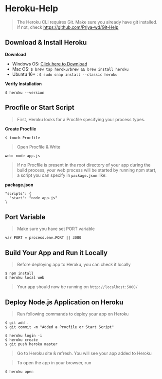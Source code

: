 # Heroku-Help

> The Heroku CLI requires Git. Make sure you already have git installed. 
> If not, check https://github.com/Priya-wd/Git-Help

## Download & Install Heroku
**Download**
- Windows OS: [Click here to Download](https://cli-assets.heroku.com/heroku-x86.exe)
- Mac OS: `$ brew tap heroku/brew && brew install heroku`
- Ubuntu 16+ : `$ sudo snap install --classic heroku`

**Verify Installation**
```
$ heroku --version
```

## Procfile or Start Script
> First, Heroku looks for a Procfile specifying your process types.

**Create Procfile** 
```
$ touch Procfile
```
> Open Procfile & Write
```
web: node app.js
```
> If no Procfile is present in the root directory of your app during the build process, your web process will be started by running npm start, a script you can specify in **`package.json`** like:

**package.json**
```
"scripts": {
  "start": "node app.js"
}
```
## Port Variable
> Make sure you have set PORT variable 
```
var PORT = process.env.PORT || 3000
```

## Build Your App and Run it Locally
> Before deploying app to Heroku, you can check it locally
```
$ npm install
$ heroku local web
```
> Your app should now be running on `http://localhost:5000/`

## Deploy Node.js Application on Heroku
> Run following commands to deploy your app on Heroku
```
$ git add .
$ git commit -m "Added a Procfile or Start Script"

$ heroku login -i
$ heroku create
$ git push heroku master
```
> Go to Heroku site & refresh. You will see your app added to Heroku

> To open the app in your browser, run
```
$ heroku open
```
